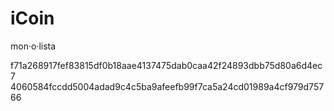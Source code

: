 # iCoin
mon·o·lista

f71a268917fef83815df0b18aae4137475dab0caa42f24893dbb75d80a6d4ec7
4060584fccdd5004adad9c4c5ba9afeefb99f7ca5a24cd01989a4cf979d75766
